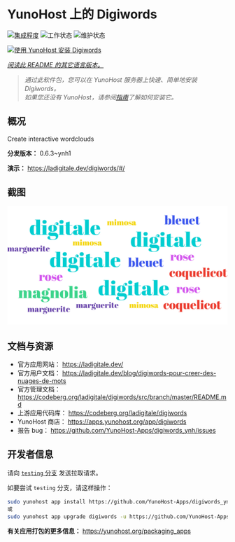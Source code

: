 <!--
注意：此 README 由 <https://github.com/YunoHost/apps/tree/master/tools/readme_generator> 自动生成
请勿手动编辑。
-->

# YunoHost 上的 Digiwords

[![集成程度](https://apps.yunohost.org/badge/integration/digiwords)](https://ci-apps.yunohost.org/ci/apps/digiwords/)
![工作状态](https://apps.yunohost.org/badge/state/digiwords)
![维护状态](https://apps.yunohost.org/badge/maintained/digiwords)

[![使用 YunoHost 安装 Digiwords](https://install-app.yunohost.org/install-with-yunohost.svg)](https://install-app.yunohost.org/?app=digiwords)

*[阅读此 README 的其它语言版本。](./ALL_README.md)*

> *通过此软件包，您可以在 YunoHost 服务器上快速、简单地安装 Digiwords。*  
> *如果您还没有 YunoHost，请参阅[指南](https://yunohost.org/install)了解如何安装它。*

## 概况

Create interactive wordclouds


**分发版本：** 0.6.3~ynh1

**演示：** <https://ladigitale.dev/digiwords/#/>

## 截图

![Digiwords 的截图](./doc/screenshots/screenshot.jpg)

## 文档与资源

- 官方应用网站： <https://ladigitale.dev/>
- 官方用户文档： <https://ladigitale.dev/blog/digiwords-pour-creer-des-nuages-de-mots>
- 官方管理文档： <https://codeberg.org/ladigitale/digiwords/src/branch/master/README.md>
- 上游应用代码库： <https://codeberg.org/ladigitale/digiwords>
- YunoHost 商店： <https://apps.yunohost.org/app/digiwords>
- 报告 bug： <https://github.com/YunoHost-Apps/digiwords_ynh/issues>

## 开发者信息

请向 [`testing` 分支](https://github.com/YunoHost-Apps/digiwords_ynh/tree/testing) 发送拉取请求。

如要尝试 `testing` 分支，请这样操作：

```bash
sudo yunohost app install https://github.com/YunoHost-Apps/digiwords_ynh/tree/testing --debug
或
sudo yunohost app upgrade digiwords -u https://github.com/YunoHost-Apps/digiwords_ynh/tree/testing --debug
```

**有关应用打包的更多信息：** <https://yunohost.org/packaging_apps>
